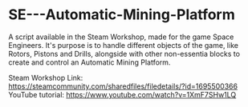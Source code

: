 # SE---Automatic-Mining-Platform
A script available in the Steam Workshop, made for the game Space Engineers. It's purpose is to handle different objects of the game, like Rotors, Pistons and Drills, alongside with other non-essentia blocks to create and control an Automatic Mining Platform.

Steam Workshop Link: https://steamcommunity.com/sharedfiles/filedetails/?id=1695500366
YouTube tutorial: https://www.youtube.com/watch?v=1XmF7SHw1LQ
